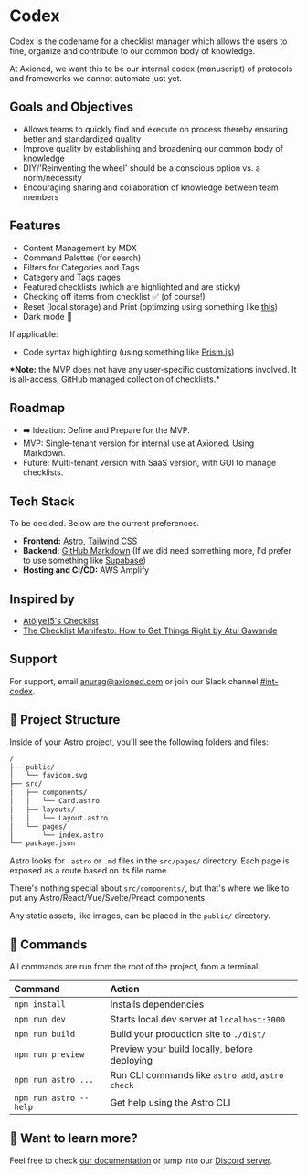# Codex

Codex is the codename for a checklist manager which allows the users to fine, organize and contribute to our common body of knowledge.

At Axioned, we want this to be our internal codex (manuscript) of protocols and frameworks we cannot automate just yet.

## Goals and Objectives

- Allows teams to quickly find and execute on process thereby ensuring better and standardized quality
- Improve quality by establishing and broadening our common body of knowledge
- DIY/'Reinventing the wheel' should be a conscious option vs. a norm/necessity
- Encouraging sharing and collaboration of knowledge between team members

## Features

- Content Management by MDX
- Command Palettes (for search)
- Filters for Categories and Tags
- Category and Tags pages
- Featured checklists (which are highlighted and are sticky)
- Checking off items from checklist ✅ (of course!)
- Reset (local storage) and Print (optimzing using something like [this](https://tailwindcss.com/docs/hover-focus-and-other-states#print-styles))
- Dark mode 🤟

If applicable:

- Code syntax highlighting (using something like [Prism.js](https://prismjs.com/))

**\*Note:** the MVP does not have any user-specific customizations involved. It is all-access, GitHub managed collection of checklists.\*

## Roadmap

- ➡️ Ideation: Define and Prepare for the MVP.
- MVP: Single-tenant version for internal use at Axioned. Using Markdown.
- Future: Multi-tenant version with SaaS version, with GUI to manage checklists.

## Tech Stack

To be decided. Below are the current preferences.

- **Frontend:** [Astro](https://docs.astro.build/en/tutorial/0-introduction/), [Tailwind CSS](https://tailwindcss.com/)
- **Backend:** [GitHub Markdown](https://docs.github.com/en/get-started/writing-on-github/getting-started-with-writing-and-formatting-on-github/about-writing-and-formatting-on-github) (If we did need something more, I'd prefer to use something like [Supabase](https://supabase.com/))
- **Hosting and CI/CD:** AWS Amplify

## Inspired by

- [Atölye15's Checklist](https://github.com/atolye15/checklist)
- [The Checklist Manifesto: How to Get Things Right by Atul Gawande](https://www.goodreads.com/book/show/6667514-the-checklist-manifesto)

## Support

For support, email anurag@axioned.com or join our Slack channel [#int-codex](https://axioned.slack.com/archives/C03CRH42VGD).

## 🚀 Project Structure

Inside of your Astro project, you'll see the following folders and files:

```bash
/
├── public/
│   └── favicon.svg
├── src/
│   ├── components/
│   │   └── Card.astro
│   ├── layouts/
│   │   └── Layout.astro
│   └── pages/
│       └── index.astro
└── package.json
```

Astro looks for `.astro` or `.md` files in the `src/pages/` directory. Each page is exposed as a route based on its file name.

There's nothing special about `src/components/`, but that's where we like to put any Astro/React/Vue/Svelte/Preact components.

Any static assets, like images, can be placed in the `public/` directory.

## 🧞 Commands

All commands are run from the root of the project, from a terminal:

| Command                | Action                                           |
| :--------------------- | :----------------------------------------------- |
| `npm install`          | Installs dependencies                            |
| `npm run dev`          | Starts local dev server at `localhost:3000`      |
| `npm run build`        | Build your production site to `./dist/`          |
| `npm run preview`      | Preview your build locally, before deploying     |
| `npm run astro ...`    | Run CLI commands like `astro add`, `astro check` |
| `npm run astro --help` | Get help using the Astro CLI                     |

## 👀 Want to learn more?

Feel free to check [our documentation](https://docs.astro.build) or jump into our [Discord server](https://astro.build/chat).
